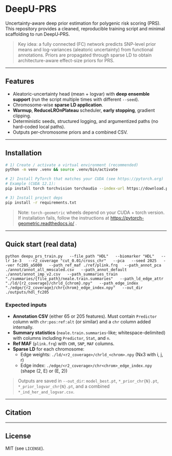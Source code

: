 # DeepU-PRS

Uncertainty-aware deep prior estimation for polygenic risk scoring (PRS).
This repository provides a cleaned, reproducible training script and minimal scaffolding to run DeepU‑PRS.

> Key idea: a fully connected (FC) network predicts SNP-level prior means and log-variances (aleatoric uncertainty) from functional annotations. Priors are propagated through sparse LD to obtain architecture-aware effect-size priors for PRS.

---

## Features
- Aleatoric-uncertainty head (mean + logvar) with **deep ensemble support** (run the script multiple times with different `--seed`).
- Chromosome-wise **sparse LD application**.
- **Warmup**, **ReduceLROnPlateau** scheduler, **early stopping**, gradient clipping.
- Deterministic seeds, structured logging, and argumentized paths (no hard-coded local paths).
- Outputs per-chromosome priors and a combined CSV.

---

## Installation

```bash
# 1) Create / activate a virtual environment (recommended)
python -m venv .venv && source .venv/bin/activate

# 2) Install PyTorch that matches your CUDA (see https://pytorch.org)
# Example (CUDA 12.1):
pip install torch torchvision torchaudio --index-url https://download.pytorch.org/whl/cu121

# 3) Install project deps
pip install -r requirements.txt
```

> Note: `torch-geometric` wheels depend on your CUDA + torch version. If installation fails, follow the instructions at https://pytorch-geometric.readthedocs.io/ .

---

## Quick start (real data)

```
python deepu_prs_train.py   --file_path "HDL"   --biomarker "HDL"   --lr 1e-3   --r2_coverage "cut_0.01/cross_chr"   --pca   --seed 2025   --ver fc205_a5000   --path_ref_maf ./ref/plink.frq   --path_annot_pca ./annot/annot_all_mmscaled.csv   --path_annot_default ./annot/annot_imp_v2.csv   --path_summaries_train "./summaries/{file_path}/neale.train.summaries"   --path_ld_edge_attr "./ld/{r2_coverage}/chrld_{chrom}.npy"   --path_edge_index "./edge/{r2_coverage}/chr{chrom}_edge_index.npy"   --out_dir ./outputs/hdl_fc205
```

### Expected inputs
- **Annotation CSV** (either 65 or 205 features). Must contain `Predictor` column with `chr:pos:ref:alt` (or similar) and a `chr` column added internally.
- **Summary statistics** (`neale.train.summaries`-like; whitespace-delimited) with columns including `Predictor`, `Stat`, and `n`.
- **Ref MAF** (`plink.frq`) with `CHR`, `SNP`, `MAF` columns.
- **Sparse LD** for each chromosome:
  - Edge weights: `./ld/<r2_coverage>/chrld_<chrom>.npy` (Nx3 with i, j, r)
  - Edge index: `./edge/<r2_coverage>/chr<chrom>_edge_index.npy` (shape (2, E) or (E, 2))

> Outputs are saved in `--out_dir`: `model_best.pt`, `*_prior_chr{N}.pt`, `*_prior_logvar_chr{N}.pt`, and a combined `*_ind_her_and_logvar.csv`.

---

## Citation

---

## License
MIT (see `LICENSE`).

